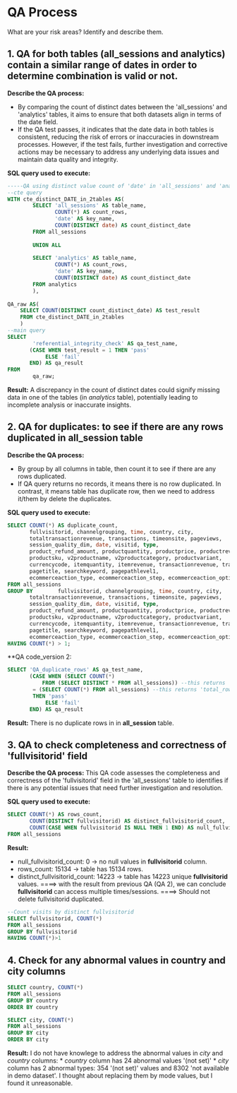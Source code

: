 # QA Process
What are your risk areas? Identify and describe them.

## 1. QA for both tables (**all_sessions** and **analytics**) contain a similar range of dates in order to determine combination is valid or not.
**Describe the QA process:**
* By comparing the count of distinct dates between the 'all_sessions' and 'analytics' tables, it aims to ensure that both datasets align in terms of the date field.
* If the QA test passes, it indicates that the date data in both tables is consistent, reducing the risk of errors or inaccuracies in downstream processes. However, if the test fails, further investigation and corrective actions may be necessary to address any underlying data issues and maintain data quality and integrity.

**SQL query used to execute:**
```sql
-----QA using distinct value count of 'date' in 'all_sessions' and 'analytics' tables
--cte query
WITH cte_distinct_DATE_in_2tables AS(
		SELECT 'all_sessions' AS table_name, 
			   COUNT(*) AS count_rows, 
			   'date' AS key_name,
			   COUNT(DISTINCT date) AS count_distinct_date
		FROM all_sessions
			
		UNION ALL
		
		SELECT 'analytics' AS table_name,
			   COUNT(*) AS count_rows,    
			   'date' AS key_name,
			   COUNT(DISTINCT date) AS count_distinct_date  
		FROM analytics
        ),  
			
QA_raw AS(
	SELECT COUNT(DISTINCT count_distinct_date) AS test_result 
	FROM cte_distinct_DATE_in_2tables
	)
--main query
SELECT 
		'referential_integrity_check' AS qa_test_name,
       (CASE WHEN test_result = 1 THEN 'pass'
        	ELSE 'fail'
       END) AS qa_result
FROM 
		qa_raw;

```     
**Result:** 
A discrepancy in the count of distinct dates could signify missing data in one of the tables (in _analytics_ table), potentially leading to incomplete analysis or inaccurate insights.



## 2. QA for duplicates: to see if there are any rows duplicated in **all_session** table
**Describe the QA process:**
* By group by all columns in table, then count it to see if there are any rows duplicated.
* If QA query returns no records, it means there is no row duplicated. In contrast, it means table has duplicate row, then we need to address it/them by delete the duplicates.

**SQL query used to execute:**
```sql
SELECT COUNT(*) AS duplicate_count,
       fullvisitorid, channelgrouping, time, country, city, 
       totaltransactionrevenue, transactions, timeonsite, pageviews, 
	   session_quality_dim, date, visitid, type,
	   product_refund_amount, productquantity, productprice, productrevenue,
	   productsku, v2productname, v2productcategory, productvariant,
	   currencycode, itemquantity, itemrevenue, transactionrevenue, transactionid,
	   pagetitle, searchkeyword, pagepathlevel1,
	   ecommerceaction_type, ecommerceaction_step, ecommerceaction_option
FROM all_sessions
GROUP BY        fullvisitorid, channelgrouping, time, country, city, 
       totaltransactionrevenue, transactions, timeonsite, pageviews, 
	   session_quality_dim, date, visitid, type,
	   product_refund_amount, productquantity, productprice, productrevenue,
	   productsku, v2productname, v2productcategory, productvariant,
	   currencycode, itemquantity, itemrevenue, transactionrevenue, transactionid,
	   pagetitle, searchkeyword, pagepathlevel1,
	   ecommerceaction_type, ecommerceaction_step, ecommerceaction_option
HAVING COUNT(*) > 1;
```
**QA code_version 2:
```sql
SELECT 'QA_duplicate_rows' AS qa_test_name,
       (CASE WHEN (SELECT COUNT(*)
		   FROM (SELECT DISTINCT * FROM all_sessions)) --this returns 'unique_rows_count' 
		= (SELECT COUNT(*) FROM all_sessions) --this returns 'total_rows_count' 
		THEN 'pass'
        	ELSE 'fail'
       END) AS qa_result
```

**Result:** 
There is no duplicate rows in in **all_session** table.



## 3. QA to check completeness and correctness of 'fullvisitorid' field
**Describe the QA process:**
This QA code assesses the completeness and correctness of the 'fullvisitorid' field in the 'all_sessions' table to identifies if there is any potential issues that need further investigation and resolution.

**SQL query used to execute:**
```sql
SELECT COUNT(*) AS rows_count,
       COUNT(DISTINCT fullvisitorid) AS distinct_fullvisitorid_count,
       COUNT(CASE WHEN fullvisitorid IS NULL THEN 1 END) AS null_fullvisitorid_count
FROM all_sessions
```

**Result:**
* null_fullvisitorid_count: 0  -> no null values in **fullvisitorid** column.
* rows_count: 15134  -> table has 15134 rows.
* distinct_fullvisitorid_count: 14223  -> table has 14223 unique **fullvisitorid** values.
====> with the result from previous QA (QA 2), we can conclude **fullvisitorid** can access multiple times/sessions.
====> Should not delete fullvisitorid duplicated.

```sql
--Count visits by distinct fullvisitorid
SELECT fullvisitorid, COUNT(*)
FROM all_sessions
GROUP BY fullvisitorid
HAVING COUNT(*)>1
```

## 4. Check for any abnormal values in country and city columns
```sql
SELECT country, COUNT(*)
FROM all_sessions 
GROUP BY country
ORDER BY country
```

```sql
SELECT city, COUNT(*) 
FROM all_sessions 
GROUP BY city
ORDER BY city
```
**Result:**
 I do not have knowlege to address the abnormal values in _city_ and _country_ columns:
	* _country_ column has 24 abnormal values '(not set)'
	* _city_ column has 2 abnormal types: 354 '(not set)' values and 8302 'not available in demo dataset'.
I thought about replacing them by mode values, but I found it unreasonable.